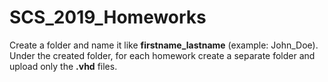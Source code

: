 # SCS_2019_Homeworks

Create a folder and name it like **firstname_lastname** (example: John_Doe). Under the created folder, for each homework create a separate folder and upload only the **.vhd** files.
